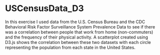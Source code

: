 # USCensusData_D3
In this exercise I used data from the U.S. Census Bureau and the CDC Behavioral Risk Factor Surveillance System Prevalence Data to see if there was a correlation between people that work from home (non-commuters) and the frequency of their physical activity. A scatterplot created using D3.js shows the correlation between these two datasets with each circle representing the population from each state in the United States.
